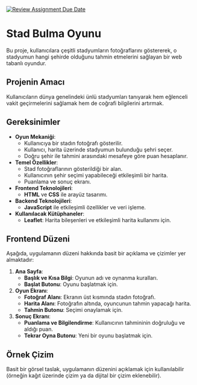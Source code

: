[![Review Assignment Due Date](https://classroom.github.com/assets/deadline-readme-button-22041afd0340ce965d47ae6ef1cefeee28c7c493a6346c4f15d667ab976d596c.svg)](https://classroom.github.com/a/ATV5e7Id)
# Stad Bulma Oyunu

Bu proje, kullanıcılara çeşitli stadyumların fotoğraflarını göstererek, o stadyumun hangi şehirde olduğunu tahmin etmelerini sağlayan bir web tabanlı oyundur.

## Projenin Amacı
Kullanıcıların dünya genelindeki ünlü stadyumları tanıyarak hem eğlenceli vakit geçirmelerini sağlamak hem de coğrafi bilgilerini artırmak.

## Gereksinimler
- **Oyun Mekaniği**:
  - Kullanıcıya bir stadın fotoğrafı gösterilir.
  - Kullanıcı, harita üzerinde stadyumun bulunduğu şehri seçer.
  - Doğru şehir ile tahmini arasındaki mesafeye göre puan hesaplanır.
- **Temel Özellikler**:
  - Stad fotoğraflarının gösterildiği bir alan.
  - Kullanıcının şehir seçimi yapabileceği etkileşimli bir harita.
  - Puanlama ve sonuç ekranı.
- **Frontend Teknolojileri**:
  - **HTML** ve **CSS** ile arayüz tasarımı.
- **Backend Teknolojileri**:
  - **JavaScript** ile etkileşimli özellikler ve veri işleme.
- **Kullanılacak Kütüphaneler**:
  - **Leaflet**: Harita bileşenleri ve etkileşimli harita kullanımı için.

## Frontend Düzeni
Aşağıda, uygulamanın düzeni hakkında basit bir açıklama ve çizimler yer almaktadır:

1. **Ana Sayfa**:
   - **Başlık ve Kısa Bilgi**: Oyunun adı ve oynanma kuralları.
   - **Başlat Butonu**: Oyunu başlatmak için.
2. **Oyun Ekranı**:
   - **Fotoğraf Alanı**: Ekranın üst kısmında stadın fotoğrafı.
   - **Harita Alanı**: Fotoğrafın altında, oyuncunun tahmin yapacağı harita.
   - **Tahmin Butonu**: Seçimi onaylamak için.
3. **Sonuç Ekranı**:
   - **Puanlama ve Bilgilendirme**: Kullanıcının tahmininin doğruluğu ve aldığı puan.
   - **Tekrar Oyna Butonu**: Yeni bir oyunu başlatmak için.

## Örnek Çizim
Basit bir görsel taslak, uygulamanın düzenini açıklamak için kullanılabilir (örneğin kağıt üzerinde çizim ya da dijital bir çizim eklenebilir).


